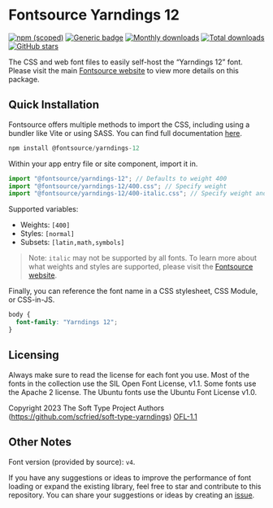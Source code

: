 # Fontsource Yarndings 12

[![npm (scoped)](https://img.shields.io/npm/v/@fontsource/yarndings-12?color=brightgreen)](https://www.npmjs.com/package/@fontsource/yarndings-12) [![Generic badge](https://img.shields.io/badge/fontsource-passing-brightgreen)](https://github.com/fontsource/fontsource) [![Monthly downloads](https://badgen.net/npm/dm/@fontsource/yarndings-12)](https://github.com/fontsource/fontsource) [![Total downloads](https://badgen.net/npm/dt/@fontsource/yarndings-12)](https://github.com/fontsource/fontsource) [![GitHub stars](https://img.shields.io/github/stars/fontsource/fontsource.svg?style=social&label=Star)](https://github.com/fontsource/fontsource/stargazers)

The CSS and web font files to easily self-host the “Yarndings 12” font. Please visit the main [Fontsource website](https://fontsource.org/fonts/yarndings-12) to view more details on this package.

## Quick Installation

Fontsource offers multiple methods to import the CSS, including using a bundler like Vite or using SASS. You can find full documentation [here](https://fontsource.org/docs/getting-started/introduction).

```javascript
npm install @fontsource/yarndings-12
```

Within your app entry file or site component, import it in.

```javascript
import "@fontsource/yarndings-12"; // Defaults to weight 400
import "@fontsource/yarndings-12/400.css"; // Specify weight
import "@fontsource/yarndings-12/400-italic.css"; // Specify weight and style
```

Supported variables:
- Weights: `[400]`
- Styles: `[normal]`
- Subsets: `[latin,math,symbols]`

> Note: `italic` may not be supported by all fonts. To learn more about what weights and styles are supported, please visit the [Fontsource website](https://fontsource.org/fonts/yarndings-12).

Finally, you can reference the font name in a CSS stylesheet, CSS Module, or CSS-in-JS.

```css
body {
  font-family: "Yarndings 12";
}
```

## Licensing
Always make sure to read the license for each font you use. Most of the fonts in the collection use the SIL Open Font License, v1.1. Some fonts use the Apache 2 license. The Ubuntu fonts use the Ubuntu Font License v1.0.

Copyright 2023 The Soft Type Project Authors (https://github.com/scfried/soft-type-yarndings)
[OFL-1.1](https://openfontlicense.org)

## Other Notes
Font version (provided by source): `v4`.

If you have any suggestions or ideas to improve the performance of font loading or expand the existing library, feel free to star and contribute to this repository. You can share your suggestions or ideas by creating an [issue](https://github.com/fontsource/fontsource/issues).
